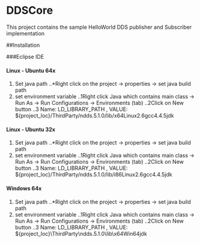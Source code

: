 # DDSCore
This project contains the sample HelloWorld DDS publisher and Subscriber implementation

##Installation

###Eclipse IDE

#### Linux - Ubuntu 64x
1. Set java path
..*Right click on the project -> properties -> set java build path
2. set environment variable
..1Right click Java which contains main class -> Run As -> Run Configurations -> Environments (tab)
..2Click on New button
..3 Name: LD_LIBRARY_PATH  , VALUE: ${project_loc}/ThirdParty/ndds.5.1.0/lib/x64Linux2.6gcc4.4.5jdk 

#### Linux - Ubuntu 32x
1. Set java path
..*Right click on the project -> properties -> set java build path
2. set environment variable
..1Right click Java which contains main class -> Run As -> Run Configurations -> Environments (tab)
..2Click on New button
..3 Name: LD_LIBRARY_PATH  , VALUE: ${project_loc}/ThirdParty/ndds.5.1.0/lib/i86Linux2.6gcc4.4.5jdk

#### Windows 64x
1. Set java path
..*Right click on the project -> properties -> set java build path
2. set environment variable
..1Right click Java which contains main class -> Run As -> Run Configurations -> Environments (tab)
..2Click on New button
..3 Name: LD_LIBRARY_PATH  , VALUE: ${project_loc}\ThirdParty\ndds.5.1.0\lib\x64Win64jdk

